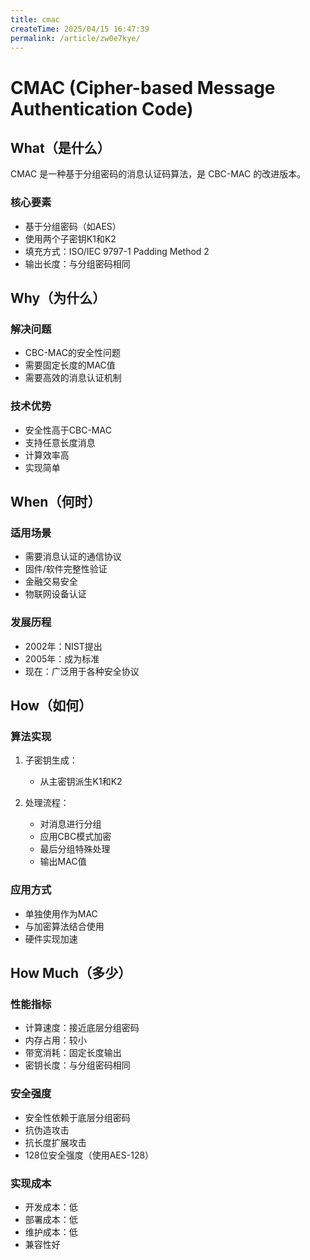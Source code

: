 ```yaml
---
title: cmac
createTime: 2025/04/15 16:47:39
permalink: /article/zw0e7kye/
---
```


# CMAC (Cipher-based Message Authentication Code)

## What（是什么）

CMAC 是一种基于分组密码的消息认证码算法，是 CBC-MAC 的改进版本。

### 核心要素
- 基于分组密码（如AES）
- 使用两个子密钥K1和K2
- 填充方式：ISO/IEC 9797-1 Padding Method 2
- 输出长度：与分组密码相同

## Why（为什么）

### 解决问题
- CBC-MAC的安全性问题
- 需要固定长度的MAC值
- 需要高效的消息认证机制

### 技术优势
- 安全性高于CBC-MAC
- 支持任意长度消息
- 计算效率高
- 实现简单

## When（何时）

### 适用场景
- 需要消息认证的通信协议
- 固件/软件完整性验证
- 金融交易安全
- 物联网设备认证

### 发展历程
- 2002年：NIST提出
- 2005年：成为标准
- 现在：广泛用于各种安全协议

## How（如何）

### 算法实现

1. 子密钥生成：
   - 从主密钥派生K1和K2

2. 处理流程：
   - 对消息进行分组
   - 应用CBC模式加密
   - 最后分组特殊处理
   - 输出MAC值

### 应用方式
- 单独使用作为MAC
- 与加密算法结合使用
- 硬件实现加速

## How Much（多少）

### 性能指标
- 计算速度：接近底层分组密码
- 内存占用：较小
- 带宽消耗：固定长度输出
- 密钥长度：与分组密码相同

### 安全强度
- 安全性依赖于底层分组密码
- 抗伪造攻击
- 抗长度扩展攻击
- 128位安全强度（使用AES-128）

### 实现成本
- 开发成本：低
- 部署成本：低
- 维护成本：低
- 兼容性好
